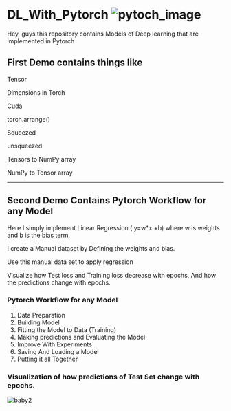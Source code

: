# DL_With_Pytorch ![pytoch_image](https://github.com/mohammadfaizan76692/DL_With_Pytorch/assets/77170022/392146a7-9233-4685-8f4d-d1ba7c012d14)

Hey, guys this repository contains Models of Deep learning that are implemented in Pytorch
## First Demo contains things like
Tensor

Dimensions in Torch

Cuda

torch.arrange()

Squeezed

unsqueezed

Tensors to NumPy array

NumPy to Tensor array 
___________________________________________________________________________________________________________________________________________________________________
## Second Demo Contains Pytorch Workflow for any Model

Here I simply implement Linear Regression ( y=w*x +b) where w is weights and b is the bias term, 

I create a Manual dataset by Defining the weights and bias.

Use this manual data set to apply regression 

Visualize how Test loss and Training loss decrease  with epochs, And how the predictions change with epochs.

### Pytorch Workflow for any Model 

1. Data Preparation
2. Building Model
3. Fitting the Model to Data (Training)
4. Making predictions and Evaluating the Model
5. Improve With Experiments
6. Saving And Loading a Model
7. Putting it all Together

### Visualization of how predictions of Test Set change with epochs.
![baby2](https://github.com/mohammadfaizan76692/DL_With_Pytorch/assets/77170022/b2e37380-72c9-4b89-9426-0d1be63c36e7)








